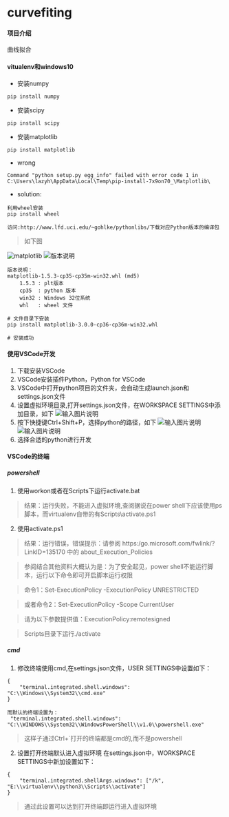 # curvefiting

#### 项目介绍
曲线拟合


#### vitualenv和windows10
* 安装numpy
```
pip install numpy
```
* 安装scipy
```
pip install scipy
```
* 安装matplotlib
```
pip install matplotlib
```
* wrong
```
Command "python setup.py egg_info" failed with error code 1 in C:\Users\lazyh\AppData\Local\Temp\pip-install-7x9on70_\Matplotlib\
```

* solution:
```
利用wheel安装
pip install wheel

访问:http://www.lfd.uci.edu/~gohlke/pythonlibs/下载对应Python版本的编译包
```
>如下图

![matplotlib](https://images.gitee.com/uploads/images/2018/0919/171948_6b20262e_1594515.png "matplotlib")
![版本说明](https://images.gitee.com/uploads/images/2018/0919/172036_1c15f3a5_1594515.png "版本")

```
版本说明：
matplotlib-1.5.3-cp35-cp35m-win32.whl (md5)
    1.5.3 : plt版本
    cp35  : python 版本
    win32 : Windows 32位系统
    whl   : wheel 文件 

# 文件目录下安装
pip install matplotlib-3.0.0-cp36-cp36m-win32.whl

# 安装成功
```

#### 使用VSCode开发
1. 下载安装VSCode
2. VSCode安装插件Python，Python for VSCode
3. VSCode中打开python项目的文件夹，会自动生成launch.json和settings.json文件
4. 设置虚拟环境目录,打开settings.json文件，在WORKSPACE SETTINGS中添加目录，如下
![输入图片说明](https://images.gitee.com/uploads/images/2018/0920/105451_e0f1d89a_1594515.png "python.venvPath")
5. 按下快捷键Ctrl+Shift+P，选择python的路径，如下
![输入图片说明](https://images.gitee.com/uploads/images/2018/0920/105817_93b9066f_1594515.png "选择解析器.png")
![输入图片说明](https://images.gitee.com/uploads/images/2018/0920/105825_70c08a05_1594515.png "python路径.png")
6. 选择合适的python进行开发

#### VSCode的终端
##### powershell
1. 使用workon或者在Scripts下运行activate.bat
>结果：运行失败，不能进入虚拟环境,查阅据说在power shell下应该使用ps脚本，而virtualenv自带的有Scripts\activate.ps1
2. 使用activate.ps1
>结果：运行错误，错误提示：请参阅 https:/go.microsoft.com/fwlink/?LinkID=135170 中的 about_Execution_Policies

>参阅结合其他资料大概认为是：为了安全起见，power shell不能运行脚本，运行以下命令即可开启脚本运行权限

>命令1：Set-ExecutionPolicy -ExecutionPolicy UNRESTRICTED 

>或者命令2：Set-ExecutionPolicy -Scope CurrentUser

>请为以下参数提供值：ExecutionPolicy:remotesigned

>Scripts目录下运行./activate
##### cmd
1. 修改终端使用cmd,在settings.json文件，USER SETTINGS中设置如下：
```
{
    "terminal.integrated.shell.windows": "C:\\Windows\\System32\\cmd.exe"
}

而默认的终端设置为：
 "terminal.integrated.shell.windows": "C:\\WINDOWS\\System32\\WindowsPowerShell\\v1.0\\powershell.exe"
```
>这样子通过Ctrl+`打开的终端都是cmd的,而不是powershell
2. 设置打开终端默认进入虚拟环境
在settings.json中，WORKSPACE SETTINGS中新加设置如下：
```
{
    "terminal.integrated.shellArgs.windows": ["/k", "E:\\virtualenv\\python3\\Scripts\\activate"]  
}
```
>通过此设置可以达到打开终端即运行进入虚拟环境